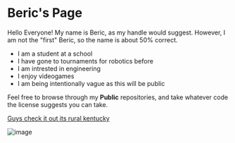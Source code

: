 # Beric's Page

Hello Everyone!
My name is Beric, as my handle would suggest. However, I am not the "first" Beric, so the name is about 50% correct.

- I am a student at a school
- I have gone to tournaments for robotics before
- I am intrested in engineering
- I enjoy videogames
- I am being intentionally vague as this will be public

Feel free to browse through my **Public** repositories, and take whatever code the license suggests you can take.





[Guys check it out its rural kentucky](https://map.projectzomboid.com/#11086x9137x9)


![image](https://github.com/BericPrime/BericPrime/assets/88285816/66718426-1efe-49bc-ac93-5789e1d7a694)



